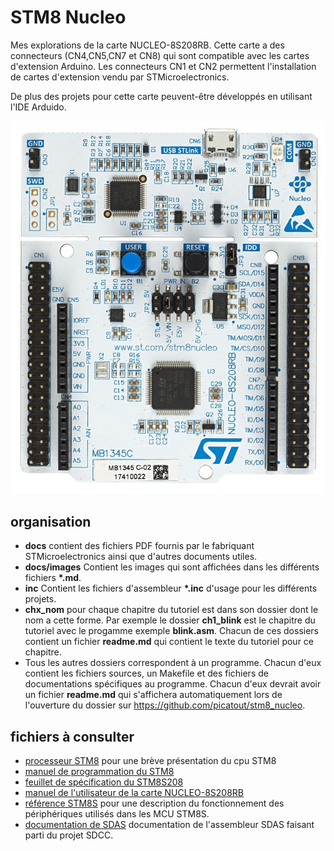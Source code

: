 [//]: # (test de commentaire)
# STM8 Nucleo
Mes explorations de la carte NUCLEO-8S208RB. Cette carte a des connecteurs (CN4,CN5,CN7 et CN8) qui sont compatible avec les cartes d'extension Arduino.
Les connecteurs CN1 et CN2 permettent l'installation de cartes d'extension vendu par STMicroelectronics.

De plus des projets pour cette carte peuvent-être développés en utilisant l'IDE Arduido. 

![carte NUCLEO-8S208RB](docs/images/carte.png)
## organisation
* **docs** contient des fichiers PDF fournis par le fabriquant STMicroelectronics ainsi que d'autres documents utiles.
* **docs/images**   Contient les images qui sont affichées dans les différents fichiers __*.md__.
* **inc** Contient les fichiers d'assembleur __*.inc__ d'usage pour les différents projets. 
* **chx_nom** pour chaque chapitre du tutoriel est dans son dossier dont le nom a cette forme. Par exemple le dossier **ch1_blink** est le chapitre du tutoriel avec le progamme exemple **blink.asm**. Chacun de ces dossiers contient un fichier **readme.md** qui contient le texte du tutoriel pour ce chapitre. 
* Tous les autres dossiers correspondent à un programme. Chacun d'eux contient les fichiers sources, un Makefile et des fichiers de documentations spécifiques au programme. Chacun d'eux devrait avoir un fichier **readme.md** qui s'affichera automatiquement lors de l'ouverture du dossier sur https://github.com/picatout/stm8_nucleo.
## fichiers à consulter
* [processeur STM8](stm8.md) pour une brève présentation du cpu STM8
* [manuel de programmation du STM8](docs/pm0044_stm8_programming.pdf)
* [feuillet de spécification du STM8S208](docs/stm8s208rb.pdf)
* [manuel de l'utilisateur de la carte NUCLEO-8S208RB](docs/nucleo-8s208rb_user_manual.pdf)
* [référence STM8S](docs/stm8s_reference.pdf) pour une description du fonctionnement des périphériques utilisés dans les MCU STM8S.
* [documentation de SDAS](docs/asmlnk.txt) documentation de l'assembleur SDAS faisant parti du projet SDCC.